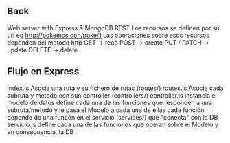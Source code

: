 ## Back

Web server with Express & MongoDB
REST
Los recursos se definen por su url eg http://pokemos.con/poke/1
Las operaciones sobre esos recursos dependen del metodo http
GET -> read
POST -> create
PUT / PATCH -> update
DELETE -> delete

## Flujo en Express

index.js
Asocia una ruta y su fichero de rutas (routes/)
routes.js
Asocia cada subruta y método con sun controller (controllers/)
controller.js
instancia el modelo de datos
define cada una de las funciones que responden a una subruta/método y le pasa el Modelo a cada una de ellas
cada función depende de una funcón en el servicio (services/) que "conecta" con la DB
servicio.js
define cada una de las funciones que operan sobre el Modelo y en consecuencia, la DB
